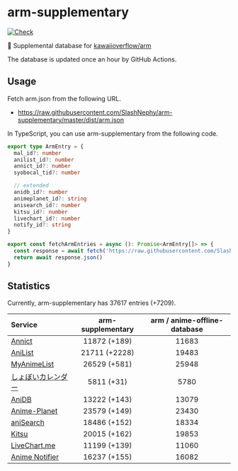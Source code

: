 # arm-supplementary

[![Check](https://github.com/SlashNephy/arm-supplementary/actions/workflows/check-node.yml/badge.svg)](https://github.com/SlashNephy/arm-supplementary/actions/workflows/check-node.yml)

💊 Supplemental database for [kawaiioverflow/arm](https://github.com/kawaiioverflow/arm)

The database is updated once an hour by GitHub Actions.

## Usage

Fetch arm.json from the following URL.

- https://raw.githubusercontent.com/SlashNephy/arm-supplementary/master/dist/arm.json

In TypeScript, you can use arm-supplementary from the following code.

```TypeScript
export type ArmEntry = {
  mal_id?: number
  anilist_id?: number
  annict_id?: number
  syobocal_tid?: number

  // extended
  anidb_id?: number
  animeplanet_id?: string
  anisearch_id?: number
  kitsu_id?: number
  livechart_id?: number
  notify_id?: string
}

export const fetchArmEntries = async (): Promise<ArmEntry[]> => {
  const response = await fetch('https://raw.githubusercontent.com/SlashNephy/arm-supplementary/master/dist/arm.json')
  return await response.json()
}
```

## Statistics

Currently, arm-supplementary has 37617 entries (+7209).

| Service                                     | arm-supplementary | arm / anime-offline-database |
| :------------------------------------------ | :---------------: | :--------------------------: |
| [Annict](https://annict.com)                |   11872 (+189)    |            11683             |
| [AniList](https://anilist.co)               |   21711 (+2228)   |            19483             |
| [MyAnimeList](https://myanimelist.net)      |   26529 (+581)    |            25948             |
| [しょぼいカレンダー](https://cal.syoboi.jp) |    5811 (+31)     |             5780             |
| [AniDB](https://anidb.net)                  |   13222 (+143)    |            13079             |
| [Anime-Planet](https://anime-planet.com)    |   23579 (+149)    |            23430             |
| [aniSearch](https://anisearch.com)          |   18486 (+152)    |            18334             |
| [Kitsu](https://kitsu.io)                   |   20015 (+162)    |            19853             |
| [LiveChart.me](https://livechart.me)        |   11199 (+139)    |            11060             |
| [Anime Notifier](https://notify.moe)        |   16237 (+155)    |            16082             |
